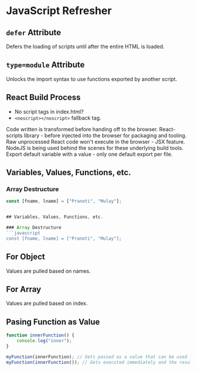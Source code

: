 # JavaScript Refresher

## `defer` Attribute 
Defers the loading of scripts until after the entire HTML is loaded.

## `type=module` Attribute
Unlocks the import syntax to use functions exported by another script.

## React Build Process
- No script tags in index.html?
- `<noscript></noscript>` fallback tag.

Code written is transformed before handing off to the browser.
React-scripts library - before injected into the browser for packaging and tooling.
Raw unprocessed React code won't execute in the browser - JSX feature.
NodeJS is being used behind the scenes for these underlying build tools.
Export default variable with a value - only one default export per file.

## Variables, Values, Functions, etc.

### Array Destructure
```javascript
const [fname, lname] = ["Pranoti", "Mulay"];


## Variables, Values, Functions, etc.

### Array Destructure
```javascript
const [fname, lname] = ["Pranoti", "Mulay"];
```

## For Object
Values are pulled based on names.
## For Array
Values are pulled based on index.

## Pasing Function as Value
```javascript
function innerFunction() {
    console.log("inner");
}

myFunction(innerFunction); // Gets passed as a value that can be used later in myFunction.
myFunction(innerFunction()); // Gets executed immediately and the result is passed to the function as a parameter.
```